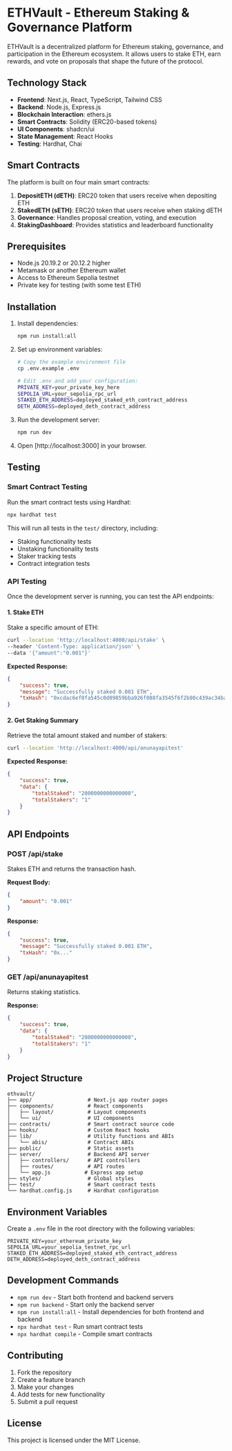 # ETHVault - Ethereum Staking & Governance Platform

ETHVault is a decentralized platform for Ethereum staking, governance, and participation in the Ethereum ecosystem. It allows users to stake ETH, earn rewards, and vote on proposals that shape the future of the protocol.

## Technology Stack

- **Frontend**: Next.js, React, TypeScript, Tailwind CSS
- **Backend**: Node.js, Express.js
- **Blockchain Interaction**: ethers.js
- **Smart Contracts**: Solidity (ERC20-based tokens)
- **UI Components**: shadcn/ui
- **State Management**: React Hooks
- **Testing**: Hardhat, Chai

## Smart Contracts

The platform is built on four main smart contracts:

1. **DepositETH (dETH)**: ERC20 token that users receive when depositing ETH
2. **StakedETH (sETH)**: ERC20 token that users receive when staking dETH
3. **Governance**: Handles proposal creation, voting, and execution
4. **StakingDashboard**: Provides statistics and leaderboard functionality

## Prerequisites

- Node.js 20.19.2 or 20.12.2 higher
- Metamask or another Ethereum wallet
- Access to Ethereum Sepolia testnet
- Private key for testing (with some test ETH)

## Installation

1. Install dependencies:
   ```bash
   npm run install:all
   ```

2. Set up environment variables:
   ```bash
   # Copy the example environment file
   cp .env.example .env
   
   # Edit .env and add your configuration:
   PRIVATE_KEY=your_private_key_here
   SEPOLIA_URL=your_sepolia_rpc_url
   STAKED_ETH_ADDRESS=deployed_staked_eth_contract_address
   DETH_ADDRESS=deployed_deth_contract_address
   ```

3. Run the development server:
   ```bash
   npm run dev
   ```

4. Open [http://localhost:3000] in your browser.

## Testing

### Smart Contract Testing

Run the smart contract tests using Hardhat:

```bash
npx hardhat test
```

This will run all tests in the `test/` directory, including:
- Staking functionality tests
- Unstaking functionality tests
- Staker tracking tests
- Contract integration tests

### API Testing

Once the development server is running, you can test the API endpoints:

#### 1. Stake ETH

Stake a specific amount of ETH:

```bash
curl --location 'http://localhost:4000/api/stake' \
--header 'Content-Type: application/json' \
--data '{"amount":"0.001"}'
```

**Expected Response:**
```json
{
    "success": true,
    "message": "Successfully staked 0.001 ETH",
    "txHash": "0xcdac6ef0fa545c0d09859bba926f088fa3545f6f2b80c439ac34ba98075a63bb"
}
```

#### 2. Get Staking Summary

Retrieve the total amount staked and number of stakers:

```bash
curl --location 'http://localhost:4000/api/anunayapitest'
```

**Expected Response:**
```json
{
    "success": true,
    "data": {
        "totalStaked": "2000000000000000",
        "totalStakers": "1"
    }
}
```

## API Endpoints

### POST /api/stake
Stakes ETH and returns the transaction hash.

**Request Body:**
```json
{
    "amount": "0.001"
}
```

**Response:**
```json
{
    "success": true,
    "message": "Successfully staked 0.001 ETH",
    "txHash": "0x..."
}
```

### GET /api/anunayapitest
Returns staking statistics.

**Response:**
```json
{
    "success": true,
    "data": {
        "totalStaked": "2000000000000000",
        "totalStakers": "1"
    }
}
```

## Project Structure

```
ethvault/
├── app/                  # Next.js app router pages
├── components/           # React components
│   ├── layout/           # Layout components
│   └── ui/               # UI components
├── contracts/            # Smart contract source code
├── hooks/                # Custom React hooks
├── lib/                  # Utility functions and ABIs
│   └── abis/             # Contract ABIs
├── public/               # Static assets
├── server/               # Backend API server
│   ├── controllers/      # API controllers
│   ├── routes/           # API routes
│   └── app.js           # Express app setup
├── styles/               # Global styles
├── test/                 # Smart contract tests
└── hardhat.config.js     # Hardhat configuration
```

## Environment Variables

Create a `.env` file in the root directory with the following variables:

```env
PRIVATE_KEY=your_ethereum_private_key
SEPOLIA_URL=your_sepolia_testnet_rpc_url
STAKED_ETH_ADDRESS=deployed_staked_eth_contract_address
DETH_ADDRESS=deployed_deth_contract_address
```

## Development Commands

- `npm run dev` - Start both frontend and backend servers
- `npm run backend` - Start only the backend server
- `npm run install:all` - Install dependencies for both frontend and backend
- `npx hardhat test` - Run smart contract tests
- `npx hardhat compile` - Compile smart contracts

## Contributing

1. Fork the repository
2. Create a feature branch
3. Make your changes
4. Add tests for new functionality
5. Submit a pull request

## License

This project is licensed under the MIT License.
